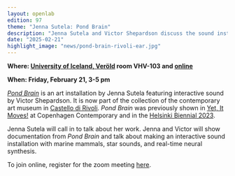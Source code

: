 ```yaml
---
layout: openlab
edition: 97
theme: "Jenna Sutela: Pond Brain"
description: "Jenna Sutela and Victor Shepardson discuss the sound installation Pond Brain, currently showing in Castello di Rivoli."
date: "2025-02-21"
highlight_image: "news/pond-brain-rivoli-ear.jpg"
---
```


<script>
    import CaptionedImage from "../../components/Images/CaptionedImage.svelte"
</script>

<CaptionedImage
src="news/pond-brain-rivoli-ear.jpg"
alt="A microphone hangs over a bronze bowl with an ear-shaped handle"
caption="Pond Brain"/>

    
**Where: [University of Iceland, Veröld](https://maps.app.goo.gl/v5ruRSrcQEeiApak6) room VHV-103 and [online](https://eu01web.zoom.us/meeting/register/DJUhehN2Qzy-_Wxl5glQkw)** 

**When: Friday, February 21, 3-5 pm**

<!-- ## Pond Brain -->

*[Pond Brain](../news/pond-brain-rivoli)* is an art installation by Jenna Sutela featuring interactive sound by Victor Shepardson. It is now part of the collection of the contemporary art museum in [Castello di Rivoli](https://www.castellodirivoli.org/mostra/ouverture-2024/). *Pond Brain* was previously shown in
[Yet, It Moves!](https://copenhagencontemporary.org/en/yet-it-moves/)
at Copenhagen Contemporary
and in the 
[Helsinki Biennial 2023](https://helsinkibiennaali.fi/en/artist/jenna-sutela/).

Jenna Sutela will call in to talk about her work. Jenna and Victor will show documentation from *Pond Brain* and talk about making an interactive sound installation with marine mammals, star sounds, and real-time neural synthesis.

To join online, register for the zoom meeting [here](https://eu01web.zoom.us/meeting/register/DJUhehN2Qzy-_Wxl5glQkw).
